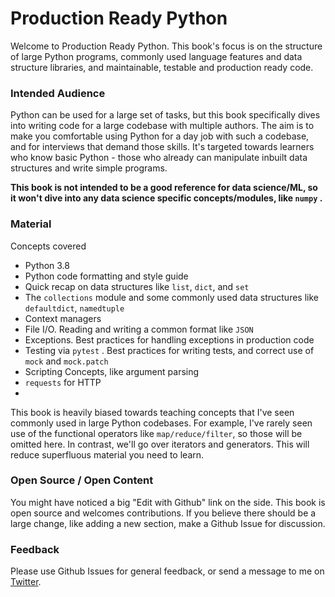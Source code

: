 # Production Ready Python

Welcome to Production Ready Python. This book's focus is on the structure of large Python programs, commonly used language features and data structure libraries, and maintainable, testable and production ready code.

### Intended Audience

Python can be used for a large set of tasks, but this book specifically dives into writing code for a large codebase with multiple authors. The aim is to make you comfortable using Python for a day job with such a codebase, and for interviews that demand those skills. It's targeted towards learners who know basic Python - those who already can manipulate inbuilt data structures and write simple programs. 

**This book is not intended to be a good reference for data science/ML, so it won't dive into any data science specific concepts/modules, like `numpy` .**

### Material

Concepts covered

* Python 3.8
* Python code formatting and style guide
* Quick recap on data structures like `list`, `dict`, and `set` 
* The `collections` module and some commonly used data structures like `defaultdict`, `namedtuple` 
* Context managers
* File I/O. Reading and writing a common format like `JSON` 
* Exceptions. Best practices for handling exceptions in production code
* Testing via `pytest` . Best practices for writing tests, and correct use of `mock` and `mock.patch` 
* Scripting Concepts, like argument parsing
* `requests` for HTTP
* 
This book is heavily biased towards teaching concepts that I've seen commonly used in large Python codebases. For example, I've rarely seen use of the functional operators like `map/reduce/filter`, so those will be omitted here. In contrast, we'll go over iterators and generators. This will reduce superfluous material you need to learn. 

### Open Source / Open Content

You might have noticed a big "Edit with Github" link on the side. This book is open source and welcomes contributions. If you believe there should be a large change, like adding a new section, make a Github Issue for discussion.

### Feedback

Please use Github Issues for general feedback, or send a message to me on [Twitter](https://twitter.com/ukshah2).

